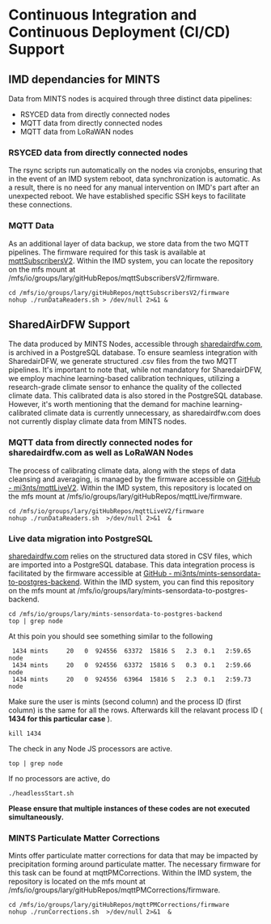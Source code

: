 

# Continuous Integration and Continuous Deployment (CI/CD) Support


## IMD dependancies for MINTS 
Data from MINTS nodes is acquired through three distinct data pipelines: 
- RSYCED data from directly connected nodes
- MQTT data from directly connected nodes
- MQTT data from LoRaWAN nodes



### RSYCED data from directly connected nodes
The rsync scripts run automatically on the nodes via cronjobs, ensuring that in the event of an IMD system reboot, data synchronization is automatic. As a result, there is no need for any manual intervention on IMD's part after an unexpected reboot. We have established specific SSH keys to facilitate these connections.


### MQTT Data 

As an additional layer of data backup, we store data from the two MQTT pipelines. The firmware required for this task is available at [mqttSubscribersV2](https://github.com/mi3nts/mqttSubscribersV2). Within the IMD system, you can locate the repository on the mfs mount at /mfs/io/groups/lary/gitHubRepos/mqttSubscribersV2/firmware.

```
cd /mfs/io/groups/lary/gitHubRepos/mqttSubscribersV2/firmware
nohup ./runDataReaders.sh > /dev/null 2>&1 &
```

## SharedAirDFW Support 
The data produced by MINTS Nodes, accessible through [sharedairdfw.com](https://www.sharedairdfw.com/), is archived in a PostgreSQL database. To ensure seamless integration with SharedairDFW, we generate structured .csv files from the two MQTT pipelines. It's important to note that, while not mandatory for SharedairDFW, we employ machine learning-based calibration techniques, utilizing a research-grade climate sensor to enhance the quality of the collected climate data. This calibrated data is also stored in the PostgreSQL database. However, it's worth mentioning that the demand for machine learning-calibrated climate data is currently unnecessary, as sharedairdfw.com does not currently display climate data from MINTS nodes.

### MQTT data from directly connected nodes for sharedairdfw.com as well as LoRaWAN Nodes
The process of calibrating climate data, along with the steps of data cleansing and averaging, is managed by the firmware accessible on [GitHub - mi3nts/mqttLiveV2](https://github.com/mi3nts/mqttLiveV2). Within the IMD system, this repository is located on the mfs mount at /mfs/io/groups/lary/gitHubRepos/mqttLive/firmware.
```
cd /mfs/io/groups/lary/gitHubRepos/mqttLiveV2/firmware
nohup ./runDataReaders.sh  >/dev/null 2>&1  &
```

### Live data migration into PostgreSQL
[sharedairdfw.com](https://www.sharedairdfw.com/) relies on the structured data stored in CSV files, which are imported into a PostgreSQL database. This data integration process is facilitated by the firmware accessible at [GitHub - mi3nts/mints-sensordata-to-postgres-backend](https://github.com/mi3nts/mints-sensordata-to-postgres-backend). Within the IMD system, you can find this repository on the mfs mount at /mfs/io/groups/lary/mints-sensordata-to-postgres-backend.
```
cd /mfs/io/groups/lary/mints-sensordata-to-postgres-backend
top | grep node
```
At this poin you should see something similar to the following 
```
 1434 mints     20   0  924556  63372  15816 S   2.3  0.1   2:59.65 node                                                                                                                                                                         
 1434 mints     20   0  924556  63372  15816 S   0.3  0.1   2:59.66 node                                                                                                                                                                         
 1434 mints     20   0  924556  63964  15816 S   2.3  0.1   2:59.73 node       
```

Make sure the user is mints (second column) and the process ID (first column) is the same for all the rows. Afterwards kill the relavant process ID ( **1434 for this particular case** ).
```
kill 1434
```

The check in any Node JS processors are active.

```
top | grep node
```

If no processors are active, do 
```
./headlessStart.sh
```

**Please ensure that multiple instances of these codes are not executed simultaneously.**

### MINTS Particulate Matter Corrections 
Mints offer particulate matter corrections for data that may be impacted by precipitation forming around particulate matter. The necessary firmware for this task can be found at mqttPMCorrections. Within the IMD system, the repository is located on the mfs mount at /mfs/io/groups/lary/gitHubRepos/mqttPMCorrections/firmware.

```
cd /mfs/io/groups/lary/gitHubRepos/mqttPMCorrections/firmware
nohup ./runCorrections.sh  >/dev/null 2>&1  &
```




